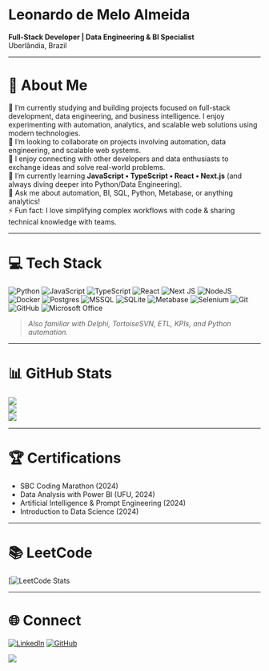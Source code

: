 # Leonardo de Melo Almeida

**Full-Stack Developer | Data Engineering & BI Specialist**  
Uberlândia, Brazil

---

# 💫 About Me

🔭 I’m currently studying and building projects focused on full-stack development, data engineering, and business intelligence. I enjoy experimenting with automation, analytics, and scalable web solutions using modern technologies.  
👯 I’m looking to collaborate on projects involving automation, data engineering, and scalable web systems.  
🤝 I enjoy connecting with other developers and data enthusiasts to exchange ideas and solve real-world problems.  
🌱 I’m currently learning **JavaScript • TypeScript • React • Next.js** (and always diving deeper into Python/Data Engineering).  
💬 Ask me about automation, BI, SQL, Python, Metabase, or anything analytics!  
⚡ Fun fact: I love simplifying complex workflows with code & sharing technical knowledge with teams.

---

# 💻 Tech Stack

![Python](https://img.shields.io/badge/python-3670A0?style=for-the-badge&logo=python&logoColor=ffdd54)
![JavaScript](https://img.shields.io/badge/javascript-%23323330.svg?style=for-the-badge&logo=javascript&logoColor=%23F7DF1E)
![TypeScript](https://img.shields.io/badge/typescript-%23007ACC.svg?style=for-the-badge&logo=typescript&logoColor=white)
![React](https://img.shields.io/badge/react-%2320232a.svg?style=for-the-badge&logo=react&logoColor=%2361DAFB)
![Next JS](https://img.shields.io/badge/Next-black?style=for-the-badge&logo=next.js&logoColor=white)
![NodeJS](https://img.shields.io/badge/node.js-6DA55F?style=for-the-badge&logo=node.js&logoColor=white)
![Docker](https://img.shields.io/badge/docker-%230db7ed.svg?style=for-the-badge&logo=docker&logoColor=white)
![Postgres](https://img.shields.io/badge/postgres-%23316192.svg?style=for-the-badge&logo=postgresql&logoColor=white)
![MSSQL](https://img.shields.io/badge/mssql-%23CC2927.svg?style=for-the-badge&logo=microsoft-sql-server&logoColor=white)
![SQLite](https://img.shields.io/badge/sqlite-%2307405e.svg?style=for-the-badge&logo=sqlite&logoColor=white)
![Metabase](https://img.shields.io/badge/metabase-509ee3?style=for-the-badge&logo=metabase&logoColor=white)
![Selenium](https://img.shields.io/badge/selenium-43B02A?style=for-the-badge&logo=selenium&logoColor=white)
![Git](https://img.shields.io/badge/git-%23F05033.svg?style=for-the-badge&logo=git&logoColor=white)
![GitHub](https://img.shields.io/badge/github-%23121011.svg?style=for-the-badge&logo=github&logoColor=white)
![Microsoft Office](https://img.shields.io/badge/Microsoft_Office-D83B01?style=for-the-badge&logo=microsoft-office&logoColor=white)

> _Also familiar with Delphi, TortoiseSVN, ETL, KPIs, and Python automation._

---

# 📊 GitHub Stats

![](https://github-readme-stats.vercel.app/api?username=LeoM3L0&theme=gotham&hide_border=false&include_all_commits=true&count_private=true)<br/>
![](https://nirzak-streak-stats.vercel.app/?user=LeoM3L0&theme=gotham&hide_border=false)<br/>
![](https://github-readme-stats.vercel.app/api/top-langs/?username=LeoM3L0&theme=gotham&hide_border=false&include_all_commits=true&count_private=true&layout=compact)

---

# 🏆 Certifications

- SBC Coding Marathon (2024)
- Data Analysis with Power BI (UFU, 2024)
- Artificial Intelligence & Prompt Engineering (2024)
- Introduction to Data Science (2024)

---

# 📚 LeetCode

[![LeetCode Stats](https://leetcard.jacoblin.cool/Leonardo_Grosso?theme=transparent&font=Noto%20Sans%20Bengali&ext=activity)

---

# 🌐 Connect

[![LinkedIn](https://img.shields.io/badge/LinkedIn-blue?logo=linkedin)](https://www.linkedin.com/in/leonardo-melo-2151a5177)
[![GitHub](https://img.shields.io/badge/GitHub-181717?logo=github&logoColor=white)](https://github.com/LeoM3L0)

[![](https://visitcount.itsvg.in/api?id=LeoM3L0&icon=0&color=0)](https://visitcount.itsvg.in)

<!-- Minimalist. Modern. Driven by impact. -->
